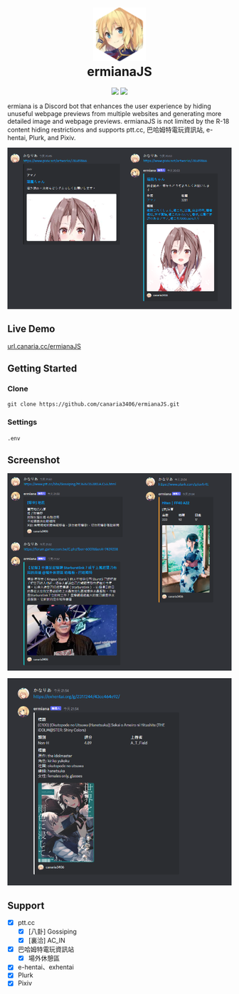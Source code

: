 <h1 align="center">
    <img width="120" height="120" src="pic/logo.svg" alt=""><br>
    ermianaJS
</h1>

<p align="center">
    <img src="https://img.shields.io/github/license/canaria3406/ermianaJS?style=flat-square">
    <a href="https://discord.com/api/oauth2/authorize?client_id=1078919650764652594&permissions=274878000128&scope=bot%20applications.commands"><img src="https://img.shields.io/badge/invite-%40ermiana-7289da?style=flat-square"></a>
</p>

ermiana is a Discord bot that enhances the user experience by hiding unuseful webpage previews from multiple websites and generating more detailed image and webpage previews. ermianaJS is not limited by the R-18 content hiding restrictions and supports ptt.cc, 巴哈姆特電玩資訊站, e-hentai, Plurk, and Pixiv.

![demo](pic/demo1.png)

## Live Demo

[url.canaria.cc/ermianaJS](https://url.canaria.cc/ermianaJS)

## Getting Started

### Clone

```shell
git clone https://github.com/canaria3406/ermianaJS.git
```

### Settings

`.env`

## Screenshot

![demo](pic/demo2.png)

![demo](pic/demo3.png)

## Support

- [x] ptt.cc
  - [x] [八卦] Gossiping
  - [x] [裏洽] AC_IN
- [x] 巴哈姆特電玩資訊站
  - [x] 場外休憩區
- [x] e-hentai、exhentai
- [x] Plurk
- [x] Pixiv
